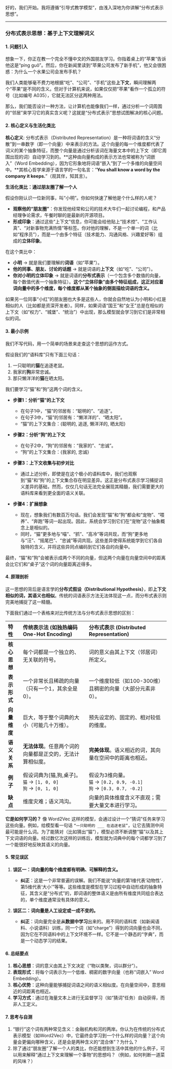 好的，我们开始。我将遵循“引导式教学模型”，由浅入深地为你讲解“分布式表示思想”。

---

### 分布式表示思想：基于上下文理解词义

#### 1. 问题引入

想象一下，你正在教一个完全不懂中文的外国朋友学习。你指着桌上的“苹果”告诉他这是“píng guǒ”。然后，你在新闻里读到“苹果公司发布了新手机”，他又会很困惑：为什么一个水果公司会发布手机？

我们人类能够毫不费力地根据“吃”、“公司”、“手机”这些**上下文**，瞬间理解两个“苹果”是不同的含义。但对于计算机来说，如果仅仅把“苹果”看作一个孤立的符号（比如编号 A035），它就无法区分这两种用法。

那么，我们能否设计一种方法，让计算机也能像我们一样，通过分析一个词周围的“邻居”来学习它的真实含义呢？这就是“分布式表示”思想试图解决的核心问题。

#### 2. 核心定义与生活化类比

**核心定义**:
分布式表示（Distributed Representation）是一种将词语的含义“分散”到一串数字（即一个向量）中来表示的方法。这个向量的每一个维度都代表了词义的某个抽象特征，而整个向量是通过分析该词在海量文本中的上下文（即它周围出现的词）自动学习到的。**这种由向量构成的表示方法也常被称为“词嵌入”（Word Embedding），因为它形象地将词语“嵌入”到了一个多维的向量空间中。**其核心哲学来源于语言学的一句名言：“**You shall know a word by the company it keeps.**”（观其伴，知其言）。

**生活化类比：通过朋友圈了解一个人**

假设你刚认识一位新同事，叫“小明”。你如何快速了解他是个什么样的人呢？

*   **观察他的“朋友圈”**：你发现他经常和公司的技术大牛们一起讨论编程，和产品经理争论需求，午餐时聊的是最新的开源项目。
*   **形成印象**：通过这些“上下文”信息，你可能会给他贴上“技术控”、“工作认真”、“对新事物充满热情”等标签。你对他的理解，不是一个单一的词（比如“程序员”），而是一个由多个特征（技术能力、沟通风格、兴趣爱好等）组成的**立体印象**。

在这个类比中：
*   **小明** -> 就是我们要理解的**词语**（如“苹果”）。
*   **他的同事、朋友、讨论的话题** -> 就是词语的**上下文**（如“吃”、“公司”）。
*   **你对小明的立体印象** -> 就是词语的**分布式表示**（一个包含多个数值的向量，每个数值代表一个抽象特征）。**这个“立体印象”由多个特征组成，这正对应着词向量中的多个维度，每个维度都从某个抽象的侧面描绘词语的含义。**

如果另一位同事“小红”的朋友圈也大多是这些人，你就会自然地认为小明和小红是相似的人（比如都是资深开发者）。同样，如果词语“国王”和“女王”总是在相似的上下文（如“权力”、“城堡”、“统治”）中出现，那么模型就会学习到它们是非常相似的词。

#### 3. 最小示例

我们不写代码，用一个简单的场景来走查这个思想的运作方式。

假设我们的“语料库”只有下面三句话：
1.  一只聪明的**猫**在追逐老鼠。
2.  我家的**狗**非常忠诚。
3.  那只懒洋洋的**猫**在晒太阳。

我们要学习“猫”和“狗”这两个词的含义。

*   **步骤1：分析“猫”的上下文**
    *   在句子1中，“猫”的邻居有：“聪明的”、“追逐”。
    *   在句子3中，“猫”的邻居有：“懒洋洋的”、“晒太阳”。
    *   “猫”的上下文集合：{聪明的, 追逐, 懒洋洋的, 晒太阳}

*   **步骤2：分析“狗”的上下文**
    *   在句子2中，“狗”的邻居有：“我家的”、“忠诚”。
    *   “狗”的上下文集合：{我家的, 忠诚}

*   **步骤3：上下文收集与初步对比**
    *   通过上述分析，即使是在这个极小的语料库中，我们也观察到“猫”和“狗”的上下文集合存在明显差异。这正是分布式表示学习捕捉词义差异的基础，然而，仅仅几句话无法完全展现其精髓，我们需要更大的语料库来看到更全面的语义关联。

*   **步骤4：扩展想象**
    *   现在，想象我们有数百万句话。我们会发现“猫”和“狗”都会和“宠物”、“喂养”、“奔跑”等词一起出现。因此，系统会学习到它们在“宠物”这个抽象概念上是相似的。
    *   同时，“猫”更多地与“喵”、“抓”、“高冷”等词共现，而“狗”更多地与“汪”、“摇尾巴”、“忠诚”等词共现。这些差异使得系统能学到它们各自独特的含义，并将这些异同点编码到它们各自的向量中。

最终，“猫”和“狗”会被表示成两个不同的向量，但这两个向量在向量空间中的距离会比它们和“桌子”这个词的向量距离近得多。

#### 4. 原理剖析

这一思想的背后是语言学的**分布式假设（Distributional Hypothesis）**，即**上下文相似的词，其语义也相似**。传统的词语表示方法无法体现这一点，而分布式表示则完美地捕捉了这一精髓。

下面我们通过一个表格来对比传统方法与分布式表示思想的区别：

| 特性 | 传统表示法 (如独热编码 One-Hot Encoding) | 分布式表示 (Distributed Representation) |
| :--- | :--- | :--- |
| **核心思想** | 每个词都是一个独立的、无关联的符号。 | 词的意义由其上下文（邻居词）所定义。 |
| **表示形式** | 一个非常长且稀疏的向量（只有一个1，其余全是0）。 | 一个维度较低（如100-300维）且稠密的向量（大部分元素非0）。 |
| **向量维度** | 巨大，等于整个词典的大小（可能几十万维）。 | 预先设定的、固定的、相对较低的维度。 |
| **语义关系** | **无法体现**。任意两个词的向量都是正交的，无法计算相似度。 | **完美体现**。语义相近的词，其向量在空间中的距离也相近。 |
| **例子** | 假设词典为[猫,狗,桌子]。<br>`猫` -> `[1, 0, 0]`<br>`狗` -> `[0, 1, 0]` | 假设为3维向量。<br>`猫` -> `[0.2, 0.9, -0.1]`<br>`狗` -> `[0.3, 0.7, -0.2]` |
| **缺点** | 维度灾难；语义鸿沟。 | 向量的具体维度含义不直观；需要大量文本进行学习。 |

**它是如何学习的？**
像 Word2Vec 这样的模型，会通过设计一个“猜词”任务来学习这些向量。例如，给模型看一句话 `“一只聪明的 ___ 在追逐老鼠”`，让它去猜测中间最可能是什么词。为了能猜对（比如猜出“猫”），模型必须不断调整“猫”以及其上下文词语的向量。经过数亿次这样的训练后，模型就为词典中的每个词都学习到了一个能很好地反映其语义的向量。

#### 5. 常见误区

1.  **误区一：词向量的每个维度都有明确、可解释的含义。**
    *   **纠正**：这是一个非常普遍的误解。我们不能说“向量的第1维代表‘动物性’，第5维代表‘大小’”等等。这些维度是模型在学习过程中自动形成的抽象特征，其含义是“分布式”的，即词语的整体语义是由所有维度共同组合表达的，单个维度通常没有具体的意义。

2.  **误区二：词向量是人工设定或一成不变的。**
    *   **纠正**：词向量完全是**从数据中学习**出来的。用不同的语料库（如新闻语料、小说语料）训练，同一个词（如“charge”）得到的词向量也会不同，因为它在不同语料中的上下文环境不一样。它不是一个静态的“字典”，而是一个动态学习的结果。

#### 6. 总结要点

1.  **核心思想**：词的意义由其上下文决定（“物以类聚，词以群分”）。
2.  **表现形式**：将每个词表示为一个低维、稠密的数字向量（也称“词嵌入” Word Embedding）。
3.  **核心优势**：这种向量能够捕捉词语之间的语义相似度。在向量空间中，意思相近的词距离也相近。
4.  **学习方式**：通过在海量文本上进行无监督学习（如“猜词”任务）自动获得，而非人工定义。

#### 7. 思考与自测

1.  “银行”这个词有两种常见含义：金融机构和河的两岸。你认为在传统的分布式表示模型（如Word2Vec）中，它最终会学习到一个什么样的词向量？这个向量会更偏向哪种含义，还是会是两种含义的“混合体”？为什么？
2.  除了通过“朋友圈”了解一个人的类比，你还能想到生活中其他的什么例子，可以用来解释“通过上下文来理解一个事物”的思想吗？（例如，如何判断一道菜的风味？）
